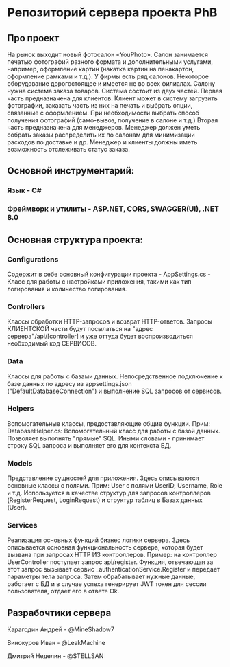 # Репозиторий сервера проекта PhB

## Про проект

На рынок выходит новый фотосалон «YouPhoto». Салон занимается печатью фотографий разного формата и дополнительными услугами, например, оформление картин (накатка картин на пенакартон, оформление рамками и т.д.). У фирмы есть ряд салонов. Некоторое оборудование дорогостоящее и имеется не во всех филиалах. 
Салону нужна система заказа товаров. Система состоит из двух частей.
Первая часть предназначена для клиентов. Клиент может в систему загрузить фотографии, заказать часть из них на печать и выбрать опции, связанные с оформлением. При необходимости выбрать способ получения фотографий (само-вывоз, получение в салоне и т.д.)
Вторая часть предназначена для менеджеров. Менеджер должен уметь собрать заказы распределить их по салонам для минимизации расходов по доставке и др. 
Менеджер и клиенты должны иметь возможность отслеживать статус заказа.

## Основной инструментарий:

### Язык - C#
### Фреймворк и утилиты - ASP.NET, CORS, SWAGGER(UI), .NET 8.0 

## Основная структура проекта:

### Configurations

Содержит в себе основный конфигурации проекта - AppSettings.cs - Класс для работы с настройками приложения, такими как тип логирования и количество логирования.

### Controllers

Классы обработки HTTP-запросов и возврат HTTP-ответов. Запросы КЛИЕНТСКОЙ части будут посылаться на "адрес сервера"/api/[controller] и уже оттуда будет воспроизводиться необходимый код СЕРВИСОВ.

### Data

Классы для работы с базами данных. Непосредственное подключение к базе данных по адресу из appsettings.json ("DefaultDatabaseConnection") и выполнение SQL запросов от сервисов.

### Helpers

Вспомогательные классы, предоставляющие общие функции. Прим: DatabaseHelper.cs: Вспомогательный класс для работы с базой данных. Позволяет выполнять "прямые" SQL. Иными словами - принимает строку SQL запроса и выполняет его для контекста БД.


### Models

Представление сущностей для приложения. Здесь описываются основные классы с полями. Прим: User с полями UserID, Username, Role и т.д.
Используется в качестве структур для запросов контроллеров (RegisterRequest, LoginRequest) и структур таблиц в Базах данных (User).

### Services

Реализация основных функций бизнес логики сервера. Здесь описывается основная функциональность сервера, которая будет вызвана при запросах HTTP ИЗ контроллеров. Пример: на контроллер UserController поступает запрос api/register. Функция, отвечающая за этот запрос вызывает сервис _authenticationService.Register и передает параметры тела запроса. Затем обрабатывает нужные данные, работает с БД и в случае успеха генерирует JWT токен для сессии пользователя, отдает его в ответе Ok.

## Разрабочтики сервера

Карагодин Андрей - @MineShadow7

Винокуров Иван - @LeakMachine

Дмитрий Неделин - @STELLSAN
